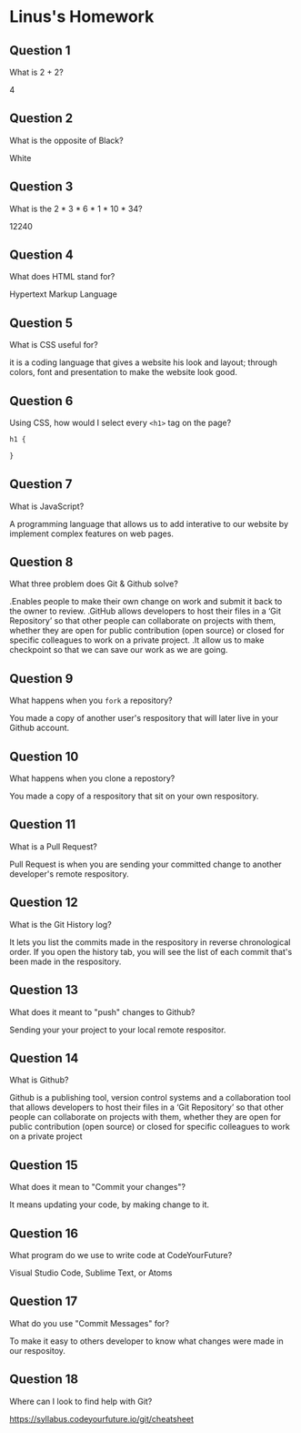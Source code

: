 # Linus's Homework

## Question 1

What is 2 + 2?

4

## Question 2

What is the opposite of Black?

White

## Question 3

What is the  2 * 3 * 6 * 1 * 10 * 34?

12240

## Question 4 

What does HTML stand for?

Hypertext Markup Language

## Question 5

What is CSS useful for?

it is a coding language that gives a website his look and layout; through colors, font and presentation to make the website look good.

## Question 6

Using CSS, how would I select every `<h1>` tag on the page?

```css
h1 {

}
```

## Question 7

What is JavaScript?

A programming language that allows us to add interative to our website by implement complex features on web pages. 

## Question 8

What three problem does Git & Github solve?

.Enables people to make their own change on work and submit it back to  the owner to review.
.GitHub allows developers to host their files in a ‘Git Repository’ so that other people can collaborate on projects with them, whether they are open for public contribution (open source) or closed for specific colleagues to work on a private project.
.It allow us to make checkpoint so that we can save our work as we are going.

## Question 9

What happens when you `fork` a repository?

You made a copy of another user's respository that will later live in your Github account.

## Question 10 

What happens when you clone a repostory?

You made a copy of a respository that sit on your own respository.

## Question 11

What is a Pull Request?

Pull Request is when you are sending your committed change to another developer's remote respository.

## Question 12

What is the Git History log?

It lets you list the commits made in the respository in reverse chronological order. If you open the history tab, you will see the list of each commit that's been made in the respository.


## Question 13

What does it meant to "push" changes to Github?

Sending your your project to your local remote respositor.

## Question 14

What is Github?

Github is a publishing tool, version control systems and a collaboration tool that allows developers to host their files in a ‘Git Repository’ so that other people can collaborate on projects with them, whether they are open for public contribution (open source) or closed for specific colleagues to work on a private project

## Question 15

What does it mean to "Commit your changes"?

It means updating your code, by making change to it.

## Question 16

What program do we use to write code at CodeYourFuture?

Visual Studio Code, Sublime Text, or Atoms

## Question 17

What do you use "Commit Messages" for?

To make it easy to others developer to know what changes were made in our respositoy.

## Question 18

Where can I look to find help with Git?

https://syllabus.codeyourfuture.io/git/cheatsheet
